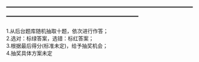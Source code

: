 ## —————————————————————————————————————————
1.从后台题库随机抽取十题，依次进行作答；  
2.选对：标绿答案，选错：标红答案；  
3.根据最后得分(标准未定)，给予抽奖机会；  
4.抽奖具体方案未定  
